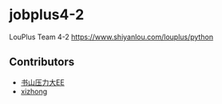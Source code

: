 # jobplus4-2
LouPlus Team 4-2 
https://www.shiyanlou.com/louplus/python

## Contributors
* [书山压力大EE](https://github/shenjianeng123)
* [xizhong](https://github.com/xizhongzhao)
